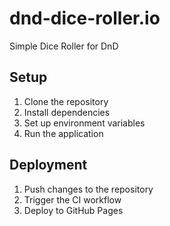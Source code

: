 # dnd-dice-roller.io
Simple Dice Roller for DnD


## Setup

1. Clone the repository
2. Install dependencies
3. Set up environment variables
4. Run the application

## Deployment

1. Push changes to the repository
2. Trigger the CI workflow
3. Deploy to GitHub Pages
